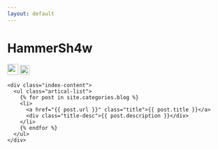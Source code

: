 ```yaml
---
layout: default
---
```


<body>
  <div class="index-wrapper">
    <div class="aside">
      <div class="info-card">
        <h1>HammerSh4w</h1>
        <a href="https://weibo.com/hammersh4w/" target="_blank"><img src="http://www.weibo.com/favicon.ico" alt="" width="25"/></a>
        <a href="https://www.douban.com/people/HammerSh4w/" target="_blank"><img src="http://www.douban.com/favicon.ico" alt="" width="22"/></a>
      </div>
    </div>

    <div class="index-content">
      <ul class="artical-list">
        {% for post in site.categories.blog %}
        <li>
          <a href="{{ post.url }}" class="title">{{ post.title }}</a>
          <div class="title-desc">{{ post.description }}</div>
        </li>
        {% endfor %}
      </ul>
    </div>
  </div>
</body>
